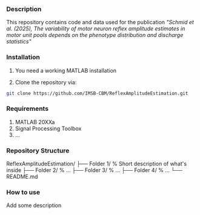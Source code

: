 ### Description
This repository contains code and data used for the publication *"Schmid et al. (2025), The variability of motor neuron reflex amplitude estimates in motor unit pools depends on the phenotype distribution and discharge statistics"*

### Installation
1. You need a working MATLAB installation

2. Clone the repository via:
```bash
git clone https://github.com/IMSB-CBM/ReflexAmplitudeEstimation.git
```

### Requirements
1. MATLAB 20XXa
2. Signal Processing Toolbox
3. ...


### Repository Structure 
ReflexAmplitudeEstimation/
├── Folder 1/     % Short description of what's inside
├── Folder 2/     % ...
├── Folder 3/     % ...
├── Folder 4/     % ...
└── README.md

### How to use 
Add some description

